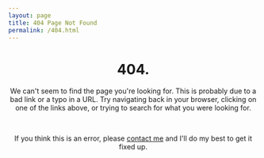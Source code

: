 ```yaml
---
layout: page
title: 404 Page Not Found
permalink: /404.html
---
```


<h1 style="text-align: center;">404.</h1>
<p style="text-align: center;">We can't seem to find the page you're looking for. This is probably due to a bad link or a typo in a URL. Try navigating back in your browser, clicking on one of the links above, or trying to search for what you were looking for.</p>
<br>
<p style="text-align: center">If you think this is an error, please <a href="mailto:saagar@saagarjha.com">contact me</a> and I'll do my best to get it fixed up.</p>